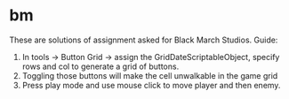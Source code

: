# bm
These are solutions of assignment asked for Black March Studios.
Guide:
1. In tools -> Button Grid -> assign the GridDateScriptableObject, specify rows and col to generate a grid of buttons.
2. Toggling those buttons will make the cell unwalkable in the game grid
3. Press play mode and use mouse click to move player and then enemy.


